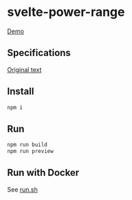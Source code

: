 # svelte-power-range

[Demo](https://svelte-power-range.netlify.app/)

## Specifications

[Original text](specifications.pdf)

## Install

```sh
npm i
```

## Run

```sh
npm run build
npm run preview
```

## Run with Docker

See [run.sh](run.sh)
